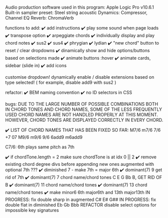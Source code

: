 Audio production software used in this program:
    Apple Logic Pro v10.6.1
        Built-in sampler preset: Steel string acoustic
        Dynamics: Compressor, Channel EQ
        Reverb: ChromaVerb

functions to add:
 ✔️ add instructions
 ✔️ play some sound when page loads
 ✔️ transpose option
 ✔️ arpeggiate chords
 ✔️ individually display and play chord notes
 ✔️ sus2
 ✔️ sus4
 ✔️ phrygian
 ✔️ lydian
 ✔️ "new chord" button to reset / clear dropdowns
 ✔️ dinamically show and hide options/buttons based on selections made
 ✔️ animate buttons :hover
 ✔️ animate cards, sidebar (slide in)
 ✔️ add icons

  customise dropdown!
  dynamically enable / disable extensions based on type selected! ( for example, disable add9 with sus2 )

 refactor:
✔️ BEM naming convention 
✔️ no ID selectors in CSS


bugs:
  DUE TO THE LARGE NUMBER OF POSSIBLE COMBINATIONS BOTH IN CHORD TONES AND CHORD NAMES,
  SOME OF THE LESS FREQUENTLY USED CHORD NAMES ARE NOT HANDLED PROPERLY AT THIS MOMENT.
  HOWEVER, CHORD TONES ARE DISPLAYED CORRECTLY IN EVERY CHORD.

  ✔️ LIST OF CHORD NAMES THAT HAS BEEN FIXED SO FAR:
      M7/6  m7/6  7/6 
      +7  07
      M9/6  m9/6  9/6
      6add9 m6add9   

  C7/6: 6th plays same pitch as 7th

  ✔️ if chordTone.length = 2 make sure chordTone is at idx 0 || 2
  ✔️ remove existing chord degree divs before appending new ones 
    augmented with optional 7th ???
  ✔️ diminished 7 - make 7th = major 6th 
  ✔️ dominant(7) 9 get rid of 7th
  ✔️ dominant(7) 7 chord name/chord tones C E G Bb B, GET RID OF B
  ✔️ dominant(7) 11 chord name/chord tones 
  ✔️  dominant(7) 13 chord name/chord tones 
  ✔️ make minor6 6th major6th and 13th major13th
  IN PROGRESS: fix double sharp in augmented C# E# G##
  IN PROGRESS: fix double flat in diminished Eb Gb Bbb
   REFACTOR disable select options for impossible key signatures 

